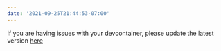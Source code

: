 ```yaml
---
date: '2021-09-25T21:44:53-07:00'
---
```

If you are having issues with your devcontainer, please update the latest
version
[here](https://github.com/UCSC-CSE-114A/cs114a-devcontainer/releases/latest)
